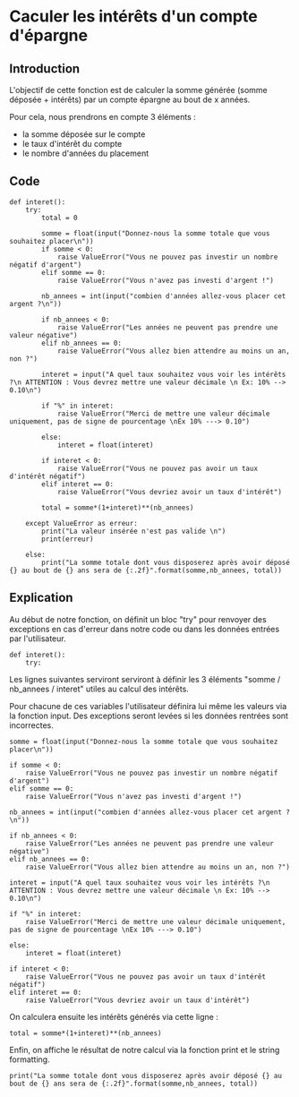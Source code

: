 # Caculer les intérêts d'un compte d'épargne

## Introduction

L'objectif de cette fonction est de calculer la somme générée (somme déposée + intérêts) par un compte épargne au bout de x années.

Pour cela, nous prendrons en compte 3 éléments :
* la somme déposée sur le compte
* le taux d'intérêt du compte
* le nombre d'années du placement


## Code

```
def interet():
    try:
        total = 0

        somme = float(input("Donnez-nous la somme totale que vous souhaitez placer\n"))
        if somme < 0:
            raise ValueError("Vous ne pouvez pas investir un nombre négatif d'argent")
        elif somme == 0:
            raise ValueError("Vous n'avez pas investi d'argent !")

        nb_annees = int(input("combien d'années allez-vous placer cet argent ?\n"))

        if nb_annees < 0:
            raise ValueError("Les années ne peuvent pas prendre une valeur négative")
        elif nb_annees == 0:
            raise ValueError("Vous allez bien attendre au moins un an, non ?")

        interet = input("A quel taux souhaitez vous voir les intérêts ?\n ATTENTION : Vous devrez mettre une valeur décimale \n Ex: 10% --> 0.10\n")

        if "%" in interet:
            raise ValueError("Merci de mettre une valeur décimale uniquement, pas de signe de pourcentage \nEx 10% ---> 0.10")

        else:
            interet = float(interet)

        if interet < 0:
            raise ValueError("Vous ne pouvez pas avoir un taux d'intérêt négatif")
        elif interet == 0:
            raise ValueError("Vous devriez avoir un taux d'intérêt")

        total = somme*(1+interet)**(nb_annees)

    except ValueError as erreur:
        print("La valeur insérée n'est pas valide \n")
        print(erreur)

    else:
        print("La somme totale dont vous disposerez après avoir déposé {} au bout de {} ans sera de {:.2f}".format(somme,nb_annees, total))
```


## Explication

Au début de notre fonction, on définit un bloc "try" pour renvoyer des exceptions en cas d'erreur dans notre code ou dans les données entrées par l'utilisateur.

```
def interet():
    try:
```

Les lignes suivantes serviront serviront à définir les 3 éléments "somme / nb_annees / interet" utiles au calcul des intérêts. 

Pour chacune de ces variables l'utilisateur définira lui même les valeurs via la fonction input. Des exceptions seront levées si les données rentrées sont incorrectes.

```
somme = float(input("Donnez-nous la somme totale que vous souhaitez placer\n"))

if somme < 0:
	raise ValueError("Vous ne pouvez pas investir un nombre négatif d'argent")
elif somme == 0:
	raise ValueError("Vous n'avez pas investi d'argent !")

nb_annees = int(input("combien d'années allez-vous placer cet argent ?\n"))

if nb_annees < 0:
	raise ValueError("Les années ne peuvent pas prendre une valeur négative")
elif nb_annees == 0:
	raise ValueError("Vous allez bien attendre au moins un an, non ?")

interet = input("A quel taux souhaitez vous voir les intérêts ?\n ATTENTION : Vous devrez mettre une valeur décimale \n Ex: 10% --> 0.10\n")

if "%" in interet:
	raise ValueError("Merci de mettre une valeur décimale uniquement, pas de signe de pourcentage \nEx 10% ---> 0.10")

else:
	interet = float(interet)
	
if interet < 0:
	raise ValueError("Vous ne pouvez pas avoir un taux d'intérêt négatif")
elif interet == 0:
	raise ValueError("Vous devriez avoir un taux d'intérêt")
```

On calculera ensuite les intérêts générés via cette ligne :

```
total = somme*(1+interet)**(nb_annees)
```

Enfin, on affiche le résultat de notre calcul via la fonction print et le string formatting.

```
print("La somme totale dont vous disposerez après avoir déposé {} au bout de {} ans sera de {:.2f}".format(somme,nb_annees, total))
```